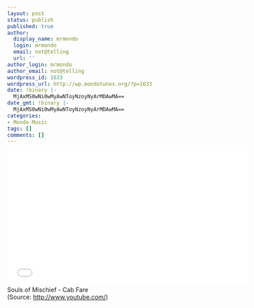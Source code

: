 ```yaml
---
layout: post
status: publish
published: true
author:
  display_name: mrmondo
  login: mrmondo
  email: not@telling
  url: ''
author_login: mrmondo
author_email: not@telling
wordpress_id: 1633
wordpress_url: http://wp.mondotunes.org/?p=1633
date: !binary |-
  MjAxMS0wNi0wMyAwNToyNzoyNyArMDAwMA==
date_gmt: !binary |-
  MjAxMS0wNi0wMyAwNToyNzoyNyArMDAwMA==
categories:
- Mondo Music
tags: []
comments: []
---
```

<iframe width="560" height="315" src="//www.youtube.com/embed/wfRWA_FukXg" frameborder="0"> </iframe>
Souls of Mischief - Cab Fare
<div class="attribution">(<span>Source:</span> <a href="http://www.youtube.com/">http://www.youtube.com/</a>)</div>
